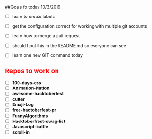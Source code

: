 ##Goals fo today 10/3/2019  
 * [ ] learn to create labels 
 * [ ] get the configuration correct for working with multiple git accounts 
 * [ ] learn how to merge a pull request 
 * [ ] should I put this in the README.md so everyone can see 
 * [ ] learn one new GIT command today


## <span style ="color:red">Repos to work on</span>  
 * [ ] **100-days-css**  
 * [ ] **Animation-Nation**
 * [ ] **awesome-hacktoberfest**  
 * [ ] **cutter**  
 * [ ] **Emoji-Log**  
 * [ ] **free-hactoberfest-pr**  
 * [ ] **FunnyAlgorithms**  
 * [ ] **Hacktoberfrest-swag-list**  
 * [ ] **Javascript-battle**  
 * [ ] **scroll-in**  